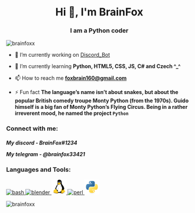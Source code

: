 <h1 align="center">Hi 👋, I'm BrainFox</h1>
<h3 align="center">I am a Python coder</h3>

<p align="left"> <img src="https://komarev.com/ghpvc/?username=brainfoxx&label=Profile%20views&color=0e75b6&style=flat" alt="brainfoxx" /> </p>



- 🔭 I’m currently working on [Discord_Bot](https://github.com/BrainFoxx/discordbot)

- 🌱 I’m currently learning **Python, HTML5, CSS, JS, C# and Czech ^_^**

- 📫 How to reach me **foxbrain160@gmail.com**

- ⚡ Fun fact **The language’s name isn’t about snakes, but about the popular British comedy troupe Monty Python (from the 1970s). Guido himself is a big fan of Monty Python’s Flying Circus. Being in a rather irreverent mood, he named the project `Python`**

<h3 align="left">Connect with me:</h3>
<h5>My discord - BrainFox#1234

My telegram - @brainfox33421</h5>
<p align="left">
</p>

<h3 align="left">Languages and Tools:</h3>
<p align="left"> <a href="https://www.gnu.org/software/bash/" target="_blank" rel="noreferrer"> <img src="https://www.vectorlogo.zone/logos/gnu_bash/gnu_bash-icon.svg" alt="bash" width="40" height="40"/> </a> <a href="https://www.blender.org/" target="_blank" rel="noreferrer"> <img src="https://download.blender.org/branding/community/blender_community_badge_white.svg" alt="blender" width="40" height="40"/> </a> <a href="https://www.linux.org/" target="_blank" rel="noreferrer"> <img src="https://raw.githubusercontent.com/devicons/devicon/master/icons/linux/linux-original.svg" alt="linux" width="40" height="40"/> </a> <a href="https://www.perl.org/" target="_blank" rel="noreferrer"> <img src="https://api.iconify.design/logos-perl.svg" alt="perl" width="40" height="40"/> </a> <a href="https://www.python.org" target="_blank" rel="noreferrer"> <img src="https://raw.githubusercontent.com/devicons/devicon/master/icons/python/python-original.svg" alt="python" width="40" height="40"/> </a> </p>

<p><img align="center" src="https://github-readme-streak-stats.herokuapp.com/?user=brainfoxx&theme=dark" alt="brainfoxx" /></p>
